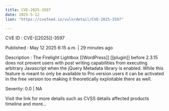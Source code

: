 ```yaml
---
title: CVE-2025-3597
date: 2025-5-12
lien: "https://cvefeed.io/vuln/detail/CVE-2025-3597"

---
```


CVE ID : CVE-[[2025]]-3597

Published :  May 12
2025
6:15 a.m. | 29 minutes ago

Description : The Firelight Lightbox [[WordPress]] [[plugin]] before 2.3.15 does not prevent users with post writing capabilities from executing arbitrary Javascript when the jQuery Metadata library is enabled. While this feature is meant to only be available to Pro version users
it can be activated in the free version too
making it theoretically exploitable there as well.

Severity: 0.0 | NA

Visit the link for more details
such as CVSS details
affected products
timeline
and more...
